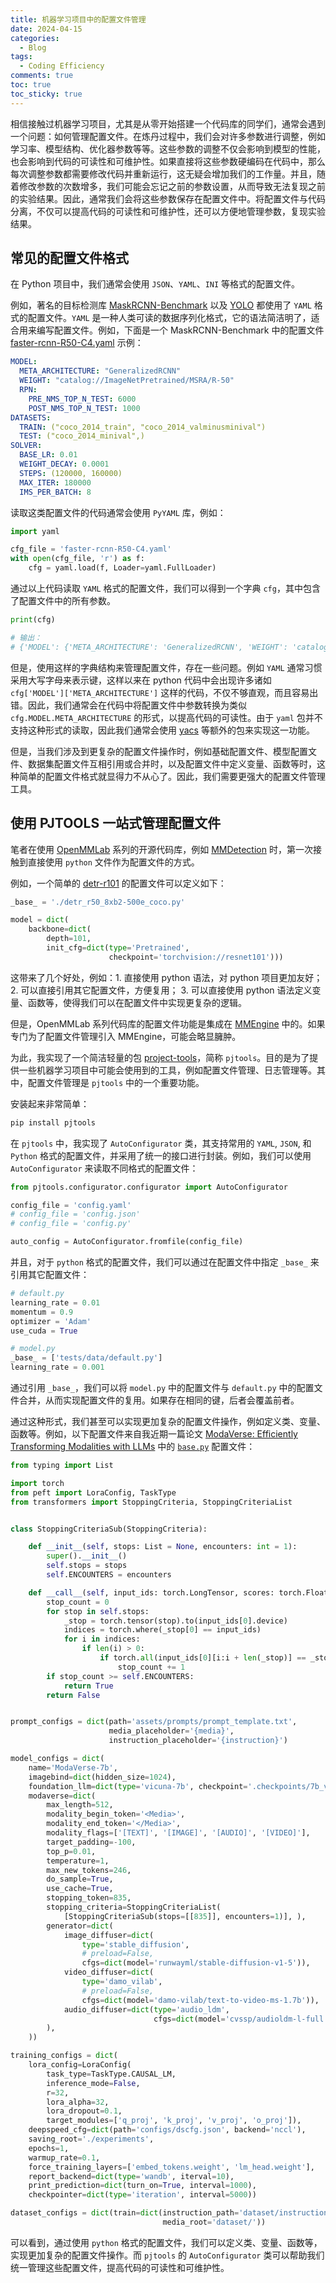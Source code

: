 ```yaml
---
title: 机器学习项目中的配置文件管理
date: 2024-04-15
categories:
  - Blog
tags:
  - Coding Efficiency
comments: true
toc: true
toc_sticky: true
---
```


相信接触过机器学习项目，尤其是从零开始搭建一个代码库的同学们，通常会遇到一个问题：如何管理配置文件。在炼丹过程中，我们会对许多参数进行调整，例如学习率、模型结构、优化器参数等等。这些参数的调整不仅会影响到模型的性能，也会影响到代码的可读性和可维护性。如果直接将这些参数硬编码在代码中，那么每次调整参数都需要修改代码并重新运行，这无疑会增加我们的工作量。并且，随着修改参数的次数增多，我们可能会忘记之前的参数设置，从而导致无法复现之前的实验结果。因此，通常我们会将这些参数保存在配置文件中。将配置文件与代码分离，不仅可以提高代码的可读性和可维护性，还可以方便地管理参数，复现实验结果。

## 常见的配置文件格式

在 Python 项目中，我们通常会使用 `JSON`、`YAML`、`INI` 等格式的配置文件。

例如，著名的目标检测库 [MaskRCNN-Benchmark](https://github.com/facebookresearch/maskrcnn-benchmark) 以及 [YOLO](https://github.com/ultralytics/ultralytics/tree/main) 都使用了 `YAML` 格式的配置文件。`YAML` 是一种人类可读的数据序列化格式，它的语法简洁明了，适合用来编写配置文件。例如，下面是一个 MaskRCNN-Benchmark 中的配置文件 [faster-rcnn-R50-C4.yaml](https://github.com/facebookresearch/maskrcnn-benchmark/blob/main/configs/e2e_faster_rcnn_R_50_C4_1x.yaml) 示例：

```yaml
MODEL:
  META_ARCHITECTURE: "GeneralizedRCNN"
  WEIGHT: "catalog://ImageNetPretrained/MSRA/R-50"
  RPN:
    PRE_NMS_TOP_N_TEST: 6000
    POST_NMS_TOP_N_TEST: 1000
DATASETS:
  TRAIN: ("coco_2014_train", "coco_2014_valminusminival")
  TEST: ("coco_2014_minival",)
SOLVER:
  BASE_LR: 0.01
  WEIGHT_DECAY: 0.0001
  STEPS: (120000, 160000)
  MAX_ITER: 180000
  IMS_PER_BATCH: 8
```

读取这类配置文件的代码通常会使用 `PyYAML` 库，例如：

```python
import yaml

cfg_file = 'faster-rcnn-R50-C4.yaml'
with open(cfg_file, 'r') as f:
    cfg = yaml.load(f, Loader=yaml.FullLoader)
```

通过以上代码读取 `YAML` 格式的配置文件，我们可以得到一个字典 `cfg`，其中包含了配置文件中的所有参数。

```python
print(cfg)

# 输出：
# {'MODEL': {'META_ARCHITECTURE': 'GeneralizedRCNN', 'WEIGHT': 'catalog://ImageNetPretrained/MSRA/R-50', 'RPN': {'PRE_NMS_TOP_N_TEST': 6000, 'POST_NMS_TOP_N_TEST': 1000}}, 'DATASETS': {'TRAIN': '("coco_2014_train", "coco_2014_valminusminival")', 'TEST': '("coco_2014_minival",)'}, 'SOLVER': {'BASE_LR': 0.01, 'WEIGHT_DECAY': 0.0001, 'STEPS': '(120000, 160000)', 'MAX_ITER': 180000, 'IMS_PER_BATCH': 8}}
```

但是，使用这样的字典结构来管理配置文件，存在一些问题。例如 `YAML` 通常习惯采用大写字母来表示键，这样以来在 python 代码中会出现许多诸如 `cfg['MODEL']['META_ARCHITECTURE']` 这样的代码，不仅不够直观，而且容易出错。因此，我们通常会在代码中将配置文件中参数转换为类似 `cfg.MODEL.META_ARCHITECTURE` 的形式，以提高代码的可读性。由于 `yaml` 包并不支持这种形式的读取，因此我们通常会使用 [yacs](https://github.com/rbgirshick/yacs) 等额外的包来实现这一功能。

但是，当我们涉及到更复杂的配置文件操作时，例如基础配置文件、模型配置文件、数据集配置文件互相引用或合并时，以及配置文件中定义变量、函数等时，这种简单的配置文件格式就显得力不从心了。因此，我们需要更强大的配置文件管理工具。

## 使用 PJTOOLS 一站式管理配置文件

笔者在使用 [OpenMMLab](https://github.com/open-mmlab) 系列的开源代码库，例如 [MMDetection](https://github.com/open-mmlab/mmdetection) 时，第一次接触到直接使用 `python` 文件作为配置文件的方式。

例如，一个简单的 [detr-r101](https://github.com/open-mmlab/mmdetection/blob/main/configs/detr/detr_r101_8xb2-500e_coco.py) 的配置文件可以定义如下：

```python
_base_ = './detr_r50_8xb2-500e_coco.py'

model = dict(
    backbone=dict(
        depth=101,
        init_cfg=dict(type='Pretrained',
                      checkpoint='torchvision://resnet101')))
```

这带来了几个好处，例如：1. 直接使用 python 语法，对 python 项目更加友好； 2. 可以直接引用其它配置文件，方便复用； 3. 可以直接使用 python 语法定义变量、函数等，使得我们可以在配置文件中实现更复杂的逻辑。

但是，OpenMMLab 系列代码库的配置文件功能是集成在 [MMEngine](https://github.com/open-mmlab/mmengine) 中的。如果专门为了配置文件管理引入 MMEngine，可能会略显臃肿。

为此，我实现了一个简洁轻量的包 [project-tools](https://github.com/xinke-wang/project-tools)，简称 `pjtools`。目的是为了提供一些机器学习项目中可能会使用到的工具，例如配置文件管理、日志管理等。其中，配置文件管理是 `pjtools` 中的一个重要功能。

安装起来非常简单：

```bash
pip install pjtools
```

在 `pjtools` 中，我实现了 `AutoConfigurator` 类，其支持常用的 `YAML`, `JSON`, 和 `Python` 格式的配置文件，并采用了统一的接口进行封装。例如，我们可以使用 `AutoConfigurator` 来读取不同格式的配置文件：

```python
from pjtools.configurator.configurator import AutoConfigurator

config_file = 'config.yaml'
# config_file = 'config.json'
# config_file = 'config.py'

auto_config = AutoConfigurator.fromfile(config_file)
```

并且，对于 `python` 格式的配置文件，我们可以通过在配置文件中指定 `_base_` 来引用其它配置文件：

```python
# default.py
learning_rate = 0.01
momentum = 0.9
optimizer = 'Adam'
use_cuda = True
```

```python
# model.py
_base_ = ['tests/data/default.py']
learning_rate = 0.001
```

通过引用 `_base_`，我们可以将 `model.py` 中的配置文件与 `default.py` 中的配置文件合并，从而实现配置文件的复用。如果存在相同的键，后者会覆盖前者。

通过这种形式，我们甚至可以实现更加复杂的配置文件操作，例如定义类、变量、函数等。例如，以下配置文件来自我近期一篇论文 [ModaVerse: Efficiently Transforming Modalities with LLMs](https://github.com/xinke-wang/ModaVerse) 中的 [`base.py`](https://github.com/xinke-wang/ModaVerse/blob/main/configs/base.py) 配置文件：

```python
from typing import List

import torch
from peft import LoraConfig, TaskType
from transformers import StoppingCriteria, StoppingCriteriaList


class StoppingCriteriaSub(StoppingCriteria):

    def __init__(self, stops: List = None, encounters: int = 1):
        super().__init__()
        self.stops = stops
        self.ENCOUNTERS = encounters

    def __call__(self, input_ids: torch.LongTensor, scores: torch.FloatTensor):
        stop_count = 0
        for stop in self.stops:
            _stop = torch.tensor(stop).to(input_ids[0].device)
            indices = torch.where(_stop[0] == input_ids)
            for i in indices:
                if len(i) > 0:
                    if torch.all(input_ids[0][i:i + len(_stop)] == _stop):
                        stop_count += 1
        if stop_count >= self.ENCOUNTERS:
            return True
        return False


prompt_configs = dict(path='assets/prompts/prompt_template.txt',
                      media_placeholder='{media}',
                      instruction_placeholder='{instruction}')

model_configs = dict(
    name='ModaVerse-7b',
    imagebind=dict(hidden_size=1024),
    foundation_llm=dict(type='vicuna-7b', checkpoint='.checkpoints/7b_v0'),
    modaverse=dict(
        max_length=512,
        modality_begin_token='<Media>',
        modality_end_token='</Media>',
        modality_flags=['[TEXT]', '[IMAGE]', '[AUDIO]', '[VIDEO]'],
        target_padding=-100,
        top_p=0.01,
        temperature=1,
        max_new_tokens=246,
        do_sample=True,
        use_cache=True,
        stopping_token=835,
        stopping_criteria=StoppingCriteriaList(
            [StoppingCriteriaSub(stops=[[835]], encounters=1)], ),
        generator=dict(
            image_diffuser=dict(
                type='stable_diffusion',
                # preload=False,
                cfgs=dict(model='runwayml/stable-diffusion-v1-5')),
            video_diffuser=dict(
                type='damo_vilab',
                # preload=False,
                cfgs=dict(model='damo-vilab/text-to-video-ms-1.7b')),
            audio_diffuser=dict(type='audio_ldm',
                                cfgs=dict(model='cvssp/audioldm-l-full')),
        ),
    ))

training_configs = dict(
    lora_config=LoraConfig(
        task_type=TaskType.CAUSAL_LM,
        inference_mode=False,
        r=32,
        lora_alpha=32,
        lora_dropout=0.1,
        target_modules=['q_proj', 'k_proj', 'v_proj', 'o_proj']),
    deepspeed_cfg=dict(path='configs/dscfg.json', backend='nccl'),
    saving_root='./experiments',
    epochs=1,
    warmup_rate=0.1,
    force_training_layers=['embed_tokens.weight', 'lm_head.weight'],
    report_backend=dict(type='wandb', iterval=10),
    print_prediction=dict(turn_on=True, interval=1000),
    checkpointer=dict(type='iteration', interval=5000))

dataset_configs = dict(train=dict(instruction_path='dataset/instructions.json',
                                  media_root='dataset/'))
```

可以看到，通过使用 `python` 格式的配置文件，我们可以定义类、变量、函数等，实现更加复杂的配置文件操作。而 `pjtools` 的 `AutoConfigurator` 类可以帮助我们统一管理这些配置文件，提高代码的可读性和可维护性。